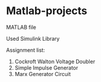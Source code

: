 # Matlab-projects

MATLAB file
 
Used Simulink Library

Assignment list:

1. Cockroft Walton Voltage Doubler
2. Simple Impulse Generator
3. Marx Generator Circuit
